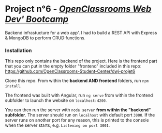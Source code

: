 # Project n°6 - *[OpenClassrooms Web Dev' Bootcamp](https://openclassrooms.com/fr/paths/141-web-developer)*

Backend infrastucture for a web app'. I had to build a REST API with Express & MongoDB to perform CRUD functions. 

### Installation ###

This repo only contains the backend of the project. Here is the frontend part that you can put in the empty folder "frontend" included in this repo: https://github.com/OpenClassrooms-Student-Center/dwj-projet6

Clone this repo. From within the **backend AND frontend** folders, run `npm install`.

The frontend was built with Angular, run `ng serve` from within the frontend subfolder to launch the website on `localhost:4200`.

You can then run the server with `node server` **from within the "backend" subfolder**. 
The server should run on `localhost` with default port `3000`. If the
server runs on another port for any reason, this is printed to the
console when the server starts, e.g. `Listening on port 3001`.
